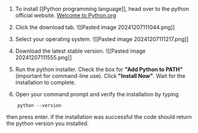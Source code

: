 1. To install [[Python programming language]], head over to the python official website.
	[Welcome to Python.org](https://www.python.org/)

2. Click the download tab.
	![[Pasted image 20241207111044.png]]

3. Select your operating system.
	![[Pasted image 20241207111217.png]]

4. Download the latest stable version.
	![[Pasted image 20241207111555.png]]

5. Run the python installer.
	Check the box for **"Add Python to PATH"** (important for command-line use).
    Click **"Install Now"**.
    Wait for the installation to complete.

6. Open your command prompt and verify the installation by typing
```
	python --version
```
then press enter.
if the installation was successful the code should return the python version you installed.